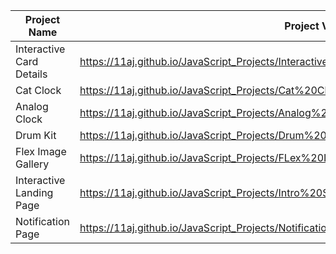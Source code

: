 | Project Name          |  Project View Link |
| ----------------------| ------------------|
| Interactive Card Details | https://11aj.github.io/JavaScript_Projects/Interactive%20Card%20Details%20Form/index.html            |
| Cat Clock                |  https://11aj.github.io/JavaScript_Projects/Cat%20Clock/Cat%20Clock.html                             |
| Analog Clock             |  https://11aj.github.io/JavaScript_Projects/Analog%20Clock/index.html                                |
| Drum Kit                 |  https://11aj.github.io/JavaScript_Projects/Drum%20Kit/index.html                                    |
| Flex Image Gallery       |  https://11aj.github.io/JavaScript_Projects/FLex%20Image%20Gallery/index.html                        |  
| Interactive Landing Page |  https://11aj.github.io/JavaScript_Projects/Intro%20Section%20With%20dropdown%20menu/index.html       | 
| Notification Page        |    https://11aj.github.io/JavaScript_Projects/Notification%20Page/index.html                         |
